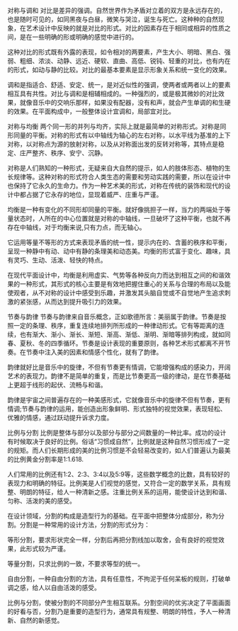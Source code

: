 对称与调和
对比是差异的强调。自然世界作为矛盾对立着的双方是永远存在的，也是随时可见的，如同黑夜与白昼，微笑与哭泣，诞生与死亡。这种种的自然现象，在艺术设计中反映的就是对比的形式。对比的因素存在于相同或相异的性质之间，是在一些明确的形或明确的感觉中进行的。

这种对比的形式既有外露的表现，如令相对的两要素，产生大小、明暗、黑白、强弱、粗细、浓淡、动静、远近、硬软、直曲、高低、锐钝、轻重的对比，也有内在的形式，如动与静的比较。对比的最基本要素是显示形象关系和统一变化的效果。

调和是指适合、舒适、安定、统一，是对近似性的强调，使两者或两者以上的要素相互具有共性。对比与调和是相辅相成的。一种强烈的，或是极其微妙的对比效果，就像音乐中的交响乐那样，如果没有配器，没有和声，就会产生单调的和生硬的效果。在平面构成中，一般整体设计宜调和，局部宜对比。

对称与均衡
两个同一形的并列与均齐，实际上就是最简单的对称形式。对称是同形同量的平衡。对称的形式有以中轴线为轴心的左右对称，以水平线为基准的上下对称，以对称点为源的放射对称，以及从对称面出发的反转对称等，其特点是稳定、庄严整齐、秩序、安宁、沉静。

对称是人们熟知的一种形式，无疑来自大自然的提示，如人的肢体形态、植物的生长规律等。这种对称的形式符合人类生态的需要和劳动实践的需要，所以在设计中也保持了它永久的生命力。作为一种艺术美的形式，对称在传统的装饰和现代的设计中都占据了它永存的地位，显现着威严、庄重与严谨。

均衡是一种有变化的不同形却同量的平衡。就好像挑担子一样，当力的两端处于等量状态时，人所在的中心位置就是对称的中轴线，一旦破坏了这种平衡，也就不再存在中轴线，对于均衡来说,只有力点，而无轴心。

它运用等量不等形的方式来表现矛盾的统一性，提示内在的、含蓄的秩序和平衡，呈现一种静中有动、动中有静的条理美和动态美。均衡的形式富于变化、趣味，具有灵巧、生动、活泼、轻快的特点。

在现代平面设计中，均衡是利用虚实、气势等各种反向力而达到相互之间的和谐效果的一种形式，其形式的核心主要是有效地把握住重心的关系与合理的布局以及能使观者，从不对称的设计中感受到乐趣，并激发其头脑自觉或不自觉地产生追求刺激的紧张感，从而达到提升吸引力的效果。

节奏与韵律
节奏与韵律来自音乐概念，正如歌德所言：美丽属于韵律。节奏是按照一定的条理、秩序，重复连续地排列所形成的一种律动形式。它有等距离的连续，也有渐大、渐小、渐长、渐短、渐高、渐低、渐明、渐暗等排列构成，就如同春、夏秋、冬的四季循环。节奏是设计表现的重要原则，各种艺术形式都离不开节奏。在节奏中注入美的因素和情感个性化，就有了韵律。

韵律就好比是音乐中的旋律，不但有节奏更有情调，它能增强构成的感染力，开阔艺术的表现力。韵律不是简单的重复，而是比节奏更高一级的律动，是在节奏基础上更超于线形的起伏、流畅与和谐。

韵律是宇宙之间普遍存在的一种美感形式，它就像音乐中的旋律不但有节奏，更有情调;节奏与韵律的运用，能创造出形象鲜明、形式独特的视觉效果，表现轻松、优雅的情感，通过跃动提升诉求力度。

比例与分割
比例是整体与部分以及部分与部分之间数量的一种比率。成功的设计有时候取决于良好的比例。俗话“习惯成自然”，比例就是这种自然习惯形成了一定的规矩。而人们长期形成的美的比例习惯是不会轻易改变的，如人们普遍认为最美的比例黄金分割率是1:1.618.

人们常用的比例还有1:2、2:3、3:4以及5:9等，这些数学概念的比数，具有较好的表现力和明确的特征。比例美是人们视觉的感觉，又符合一定的数学关系，具有规整、明朗的特征，给人一种清新之感。注重比例关系的运用，能使设计达到和谐、匀称、活泼的美的感受。

在设计领域，分割的构成是造型行为的基础。在平面中把整体分成部分，称为分割。分割是一种常用的设计方法，分割的形式分为：

等形分割，要求形状完全一样，分割后再把分割线加以取舍，会有良好的视觉效果，此形式较为严谨。

等量分割，只求比例的一致，不要求等型的统一。

自由分割，一种自由分割的方法，具有任意性，不拘泥于任何呆板的规则，打破单调之感，给人以自由活泼的感受。

比例与分割，使被分割的不同部分产生相互联系。分割空间的优劣决定了平面画面的好看与否，分割乃是重要的造型行为，通常具有规整、明朗的特性，予人一种清新、自然的新感觉。